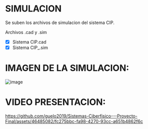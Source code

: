 
# SIMULACION

Se suben los archivos de simulacion del sistema CIP.

Archivos .cad y .sim

- [x] Sistema CIP.cad
- [x] Sistema CIP_.sim

# IMAGEN DE LA SIMULACION: 

![image](https://github.com/guelo2019/Sistemas-Ciberfisico---Proyecto-Final/assets/46485082/d10edfab-8282-47d0-a31e-4da5c973d8db)


# VIDEO PRESENTACION: 


https://github.com/guelo2019/Sistemas-Ciberfisico---Proyecto-Final/assets/46485082/fc275bbc-fa98-4270-93cc-a651b4862f6c


